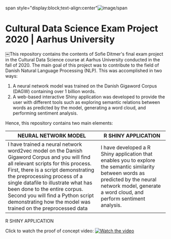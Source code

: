 span style="display:block;text-align:center"![image](https://github.com/sofieditmer/CulturalDataScienceExamProject2020/blob/main/Sk%C3%A6rmbillede%202020-12-03%20kl.%2011.45.47.png)/span

# Cultural Data Science Exam Project 2020 | Aarhus University
￼This repository contains the contents of Sofie Ditmer's final exam project in the Cultural Data Science course at Aarhus University conducted in the fall of 2020. The main goal of this project was to contribute to the field of Danish Natural Language Processing (NLP). This was accomplished in two ways: 
1. A neural network model was trained on the Danish Gigaword Corpus (DAGW) containing over 1 billion words. 
2. A web-based interactive Shiny application was developed to provide the user with different tools such as exploring semantic relations between words as predicted by the model, generating a word cloud, and performing sentiment analysis. 

Hence, this repository contains two main elements: 

NEURAL NETWORK MODEL | R SHINY APPLICATION | 
------------ | -------------
I have trained a neural network word2vec model on the Danish Gigaword Corpus and you will find all relevant scripts for this process. First, there is a script demonstrating the preprocessing process of a single datafile to illustrate what has been done to the entire corpus. Second you will find a Python script demonstrating how the model was trained on the preprocessed data | I have developed a R Shiny application that enables you to explore the semantic similarity between words as predicted by the neural network model, generate a word cloud, and perform sentiment analysis. 


R SHINY APPLICATION 

Click to watch the proof of concept video:
[![Watch the video](https://github.com/sofieditmer/CulturalDataScienceExamProject2020/blob/main/Sk%C3%A6rmbillede%202020-12-03%20kl.%2011.39.22.png)](https://youtu.be/k36jzNu2fNI)
